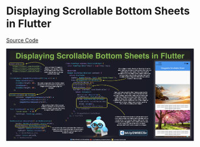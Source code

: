# Displaying Scrollable Bottom Sheets in Flutter

[Source Code](displaying-scrollable-bottom-sheets-in-flutter.dart)

![](displaying-scrollable-bottom-sheets-in-flutter.jpg)
